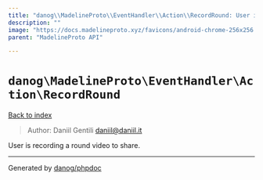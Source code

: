 ```yaml
---
title: "danog\\MadelineProto\\EventHandler\\Action\\RecordRound: User is recording a round video to share."
description: ""
image: "https://docs.madelineproto.xyz/favicons/android-chrome-256x256.png"
parent: "MadelineProto API"

---
```

# `danog\MadelineProto\EventHandler\Action\RecordRound`
[Back to index](../../../../index.html)

> Author: Daniil Gentili <daniil@daniil.it>  
  

User is recording a round video to share.  



---
Generated by [danog/phpdoc](https://phpdoc.daniil.it)
